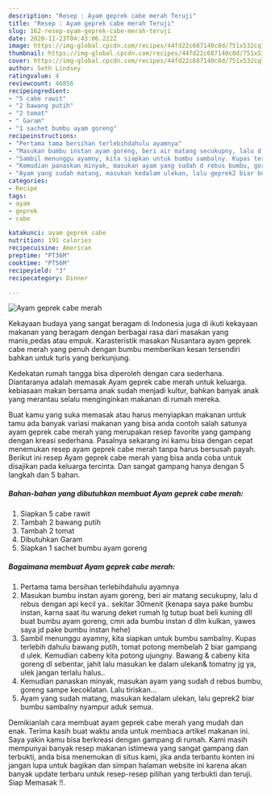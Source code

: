 ```yaml
---
description: "Resep : Ayam geprek cabe merah Teruji"
title: "Resep : Ayam geprek cabe merah Teruji"
slug: 162-resep-ayam-geprek-cabe-merah-teruji
date: 2020-11-23T04:43:06.222Z
image: https://img-global.cpcdn.com/recipes/44fd22c687140c8d/751x532cq70/ayam-geprek-cabe-merah-foto-resep-utama.jpg
thumbnail: https://img-global.cpcdn.com/recipes/44fd22c687140c8d/751x532cq70/ayam-geprek-cabe-merah-foto-resep-utama.jpg
cover: https://img-global.cpcdn.com/recipes/44fd22c687140c8d/751x532cq70/ayam-geprek-cabe-merah-foto-resep-utama.jpg
author: Seth Lindsey
ratingvalue: 4
reviewcount: 46856
recipeingredient:
- "5 cabe rawit"
- "2 bawang putih"
- "2 tomat"
- " Garam"
- "1 sachet bumbu ayam goreng"
recipeinstructions:
- "Pertama tama bersihan terlebihdahulu ayamnya"
- "Masukan bumbu instan ayam goreng, beri air matang secukupny, lalu d rebus dengan api kecil ya.. sekitar 30menit (kenapa saya pake bumbu instan, karna saat itu warung deket rumah lg tutup buat beli kuning dll buat bumbu ayam goreng, cmn ada bumbu instan d dlm kulkan, yawes saya jd pake bumbu instan hehe)"
- "Sambil menunggu ayamny, kita siapkan untuk bumbu sambalny. Kupas terlebih dahulu bawang putih, tomat potong membelah 2 biar gampang d ulek. Kemudian cabeny kita potong ujungny. Bawang &amp; cabeny kita goreng dl sebentar, jahit lalu masukan ke dalam ulekan&amp; tomatny jg ya, ulek jangan terlalu halus.."
- "Kemudian panaskan minyak, masukan ayam yang sudah d rebus bumbu, goreng sampe kecoklatan. Lalu tiriskan..."
- "Ayam yang sudah matang, masukan kedalam ulekan, lalu geprek2 biar bumbu sambalny nyampur aduk semua."
categories:
- Recipe
tags:
- ayam
- geprek
- cabe

katakunci: ayam geprek cabe 
nutrition: 191 calories
recipecuisine: American
preptime: "PT36M"
cooktime: "PT56M"
recipeyield: "3"
recipecategory: Dinner

---
```



![Ayam geprek cabe merah](https://img-global.cpcdn.com/recipes/44fd22c687140c8d/751x532cq70/ayam-geprek-cabe-merah-foto-resep-utama.jpg)

Kekayaan budaya yang sangat beragam di Indonesia juga di ikuti kekayaan makanan yang beragam dengan berbagai rasa dari masakan yang manis,pedas atau empuk. Karasteristik masakan Nusantara ayam geprek cabe merah yang penuh dengan bumbu memberikan kesan tersendiri bahkan untuk turis yang berkunjung.




Kedekatan rumah tangga bisa diperoleh dengan cara sederhana. Diantaranya adalah memasak Ayam geprek cabe merah untuk keluarga. kebiasaan makan bersama anak sudah menjadi kultur, bahkan banyak anak yang merantau selalu menginginkan makanan di rumah mereka.

Buat kamu yang suka memasak atau harus menyiapkan makanan untuk tamu ada banyak variasi makanan yang bisa anda contoh salah satunya ayam geprek cabe merah yang merupakan resep favorite yang gampang dengan kreasi sederhana. Pasalnya sekarang ini kamu bisa dengan cepat menemukan resep ayam geprek cabe merah tanpa harus bersusah payah.
Berikut ini resep Ayam geprek cabe merah yang bisa anda coba untuk disajikan pada keluarga tercinta. Dan sangat gampang hanya dengan 5 langkah dan 5 bahan.


<!--inarticleads1-->

##### Bahan-bahan yang dibutuhkan membuat Ayam geprek cabe merah:

1. Siapkan 5 cabe rawit
1. Tambah 2 bawang putih
1. Tambah 2 tomat
1. Dibutuhkan  Garam
1. Siapkan 1 sachet bumbu ayam goreng




<!--inarticleads2-->

##### Bagaimana membuat  Ayam geprek cabe merah:

1. Pertama tama bersihan terlebihdahulu ayamnya
1. Masukan bumbu instan ayam goreng, beri air matang secukupny, lalu d rebus dengan api kecil ya.. sekitar 30menit (kenapa saya pake bumbu instan, karna saat itu warung deket rumah lg tutup buat beli kuning dll buat bumbu ayam goreng, cmn ada bumbu instan d dlm kulkan, yawes saya jd pake bumbu instan hehe)
1. Sambil menunggu ayamny, kita siapkan untuk bumbu sambalny. Kupas terlebih dahulu bawang putih, tomat potong membelah 2 biar gampang d ulek. Kemudian cabeny kita potong ujungny. Bawang &amp; cabeny kita goreng dl sebentar, jahit lalu masukan ke dalam ulekan&amp; tomatny jg ya, ulek jangan terlalu halus..
1. Kemudian panaskan minyak, masukan ayam yang sudah d rebus bumbu, goreng sampe kecoklatan. Lalu tiriskan...
1. Ayam yang sudah matang, masukan kedalam ulekan, lalu geprek2 biar bumbu sambalny nyampur aduk semua.




Demikianlah cara membuat ayam geprek cabe merah yang mudah dan enak. Terima kasih buat waktu anda untuk membaca artikel makanan ini. Saya yakin kamu bisa berkreasi dengan gampang di rumah. Kami masih mempunyai banyak resep makanan istimewa yang sangat gampang dan terbukti, anda bisa menemukan di situs kami, jika anda terbantu konten ini jangan lupa untuk bagikan dan simpan halaman website ini karena akan banyak update terbaru untuk resep-resep pilihan yang terbukti dan teruji. Siap Memasak !!. 
